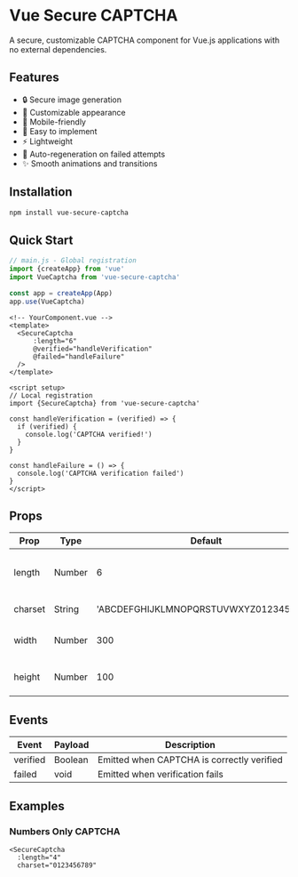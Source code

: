 # Vue Secure CAPTCHA

A secure, customizable CAPTCHA component for Vue.js applications with no external dependencies.

## Features

- 🔒 Secure image generation
- 🎨 Customizable appearance
- 📱 Mobile-friendly
- 🎯 Easy to implement
- ⚡ Lightweight
- 🔄 Auto-regeneration on failed attempts
- ✨ Smooth animations and transitions

## Installation

```bash
npm install vue-secure-captcha
```

## Quick Start

```js
// main.js - Global registration
import {createApp} from 'vue'
import VueCaptcha from 'vue-secure-captcha'

const app = createApp(App)
app.use(VueCaptcha)
```

```vue
<!-- YourComponent.vue -->
<template>
  <SecureCaptcha
      :length="6"
      @verified="handleVerification"
      @failed="handleFailure"
  />
</template>

<script setup>
// Local registration
import {SecureCaptcha} from 'vue-secure-captcha'

const handleVerification = (verified) => {
  if (verified) {
    console.log('CAPTCHA verified!')
  }
}

const handleFailure = () => {
  console.log('CAPTCHA verification failed')
}
</script>
```

## Props

| Prop    | Type   | Default                                | Description                     |
|---------|--------|----------------------------------------|---------------------------------|
| length  | Number | 6                                      | Number of characters in CAPTCHA |
| charset | String | 'ABCDEFGHIJKLMNOPQRSTUVWXYZ0123456789' | Characters to use               |
| width   | Number | 300                                    | Canvas width in pixels          |
| height  | Number | 100                                    | Canvas height in pixels         |

## Events

| Event    | Payload | Description                                |
|----------|---------|--------------------------------------------|
| verified | Boolean | Emitted when CAPTCHA is correctly verified |
| failed   | void    | Emitted when verification fails            |

## Examples

### Numbers Only CAPTCHA

```vue
<SecureCaptcha 
  :length="4"
  charset="0123456789"
